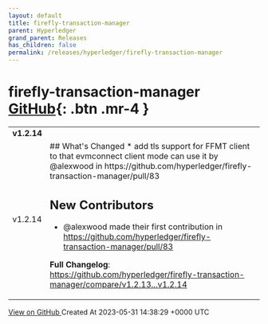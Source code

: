 ```yaml
---
layout: default
title: firefly-transaction-manager
parent: Hyperledger
grand_parent: Releases
has_children: false
permalink: /releases/hyperledger/firefly-transaction-manager
---
```


# firefly-transaction-manager <span class="fs-3 right-align">[GitHub](https://github.com/hyperledger/firefly-transaction-manager){: .btn .mr-4 }</span>


<div>
    <table>
        <tr>
            <td colspan="2">
                <b>
                    v1.2.14
                </b>
            </td>
        </tr>
        <tr>
            <td>
                <span class="chip">
                    v1.2.14
                </span>
            </td>
            <td>
                ## What's Changed
* add tls support for FFMT client to that evmconnect client mode can use it by @alexwood in https://github.com/hyperledger/firefly-transaction-manager/pull/83

## New Contributors
* @alexwood made their first contribution in https://github.com/hyperledger/firefly-transaction-manager/pull/83

**Full Changelog**: https://github.com/hyperledger/firefly-transaction-manager/compare/v1.2.13...v1.2.14
            </td>
        </tr>
    </table>
    <a href="https://github.com/hyperledger/firefly-transaction-manager/releases/tag/v1.2.14" class=".btn">
        View on GitHub
    </a>
    <span class="right-align">
        Created At 2023-05-31 14:38:29 +0000 UTC
    </span>
</div>

